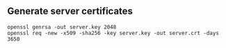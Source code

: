 ## Generate server certificates

```
openssl genrsa -out server.key 2048
openssl req -new -x509 -sha256 -key server.key -out server.crt -days 3650
```